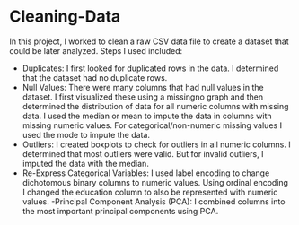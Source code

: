 # Cleaning-Data
In this project, I worked to clean a raw CSV data file to create a dataset that could be later analyzed. Steps I used included: 
-	Duplicates: I first looked for duplicated rows in the data. I determined that the dataset had no duplicate rows. 
-	Null Values: There were many columns that had null values in the dataset. I first visualized these using a missingno graph and then determined the distribution of data for all numeric columns with missing data. I used the median or mean to impute the data in columns with missing numeric values. For categorical/non-numeric missing values I used the mode to impute the data. 
-	Outliers: I created boxplots to check for outliers in all numeric columns. I determined that most outliers were valid. But for invalid outliers, I imputed the data with the median. 
-	Re-Express Categorical Variables: I used label encoding to change dichotomous binary columns to numeric values. Using ordinal encoding I changed the education column to also be represented with numeric values. 
-Principal Component Analysis (PCA): I combined columns into the most important principal components using PCA. 
